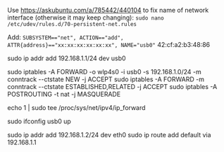 Use https://askubuntu.com/a/785442/440104 to fix name of network interface (otherwise it may keep changing):
```sudo nano /etc/udev/rules.d/70-persistent-net.rules```

Add:
```SUBSYSTEM=="net", ACTION=="add", ATTR{address}=="xx:xx:xx:xx:xx:xx", NAME="usb0"```
42:cf:a2:b3:48:86


sudo ip addr add 192.168.1.1/24 dev usb0

sudo iptables -A FORWARD -o wlp4s0 -i usb0 -s 192.168.1.0/24 -m conntrack --ctstate NEW -j ACCEPT
sudo iptables -A FORWARD -m conntrack --ctstate ESTABLISHED,RELATED -j ACCEPT
sudo iptables -A POSTROUTING -t nat -j MASQUERADE

echo 1 | sudo tee /proc/sys/net/ipv4/ip_forward

sudo ifconfig usb0 up



sudo ip addr add 192.168.1.2/24 dev eth0
sudo ip route add default via 192.168.1.1